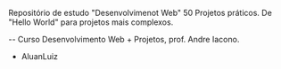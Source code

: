 Repositório de estudo "Desenvolvimenot Web"
50 Projetos práticos.
De "Hello World" para projetos mais complexos.

-- Curso Desenvolvimento Web + Projetos, prof. Andre Iacono.

- AluanLuiz
